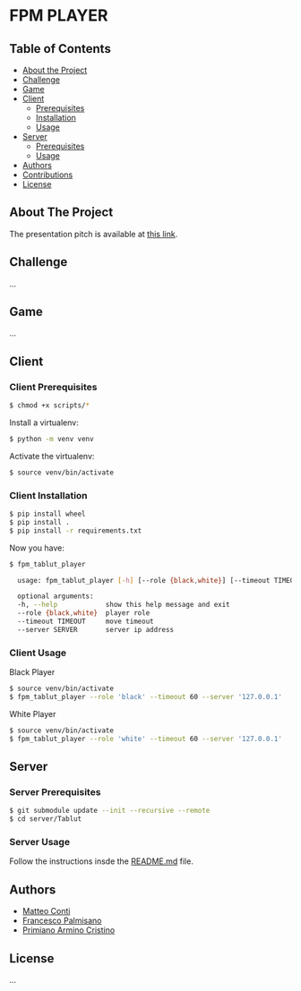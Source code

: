 # FPM PLAYER

<!-- TABLE OF CONTENTS -->

## Table of Contents

- [About the Project](#about-the-project)
- [Challenge](#challenge)
- [Game](#game)
- [Client](#client)
  - [Prerequisites](#client-prerequisites)
  - [Installation](#client-installation)
  - [Usage](#client-usage)
- [Server](#server)
  - [Prerequisites](#server-prerequisites)
  - [Usage](#server-usage)
- [Authors](#authors)
- [Contributions](#contributions)
- [License](#license)

<!-- ---------------------------------------------------------------------- -->
<!-- ---------------------------------------------------------------------- -->

## About The Project

The presentation pitch is available at [this link](./FPM-project-pitch.pdf).

## Challenge

...

## Game

...

<!-- ---------------------------------------------------------------------- -->
<!-- ---------------------------------------------------------------------- -->

## Client

### Client Prerequisites

```sh
$ chmod +x scripts/*
```

Install a virtualenv:

```sh
$ python -m venv venv
```

Activate the virtualenv:

```sh
$ source venv/bin/activate
```

<!-- ---------------------------------------------------------------------- -->

### Client Installation

```sh
$ pip install wheel
$ pip install .
$ pip install -r requirements.txt
```

Now you have:

```sh
$ fpm_tablut_player

  usage: fpm_tablut_player [-h] [--role {black,white}] [--timeout TIMEOUT] [--server SERVER]

  optional arguments:
  -h, --help            show this help message and exit
  --role {black,white}  player role
  --timeout TIMEOUT     move timeout
  --server SERVER       server ip address
```

### Client Usage

Black Player

```sh
$ source venv/bin/activate
$ fpm_tablut_player --role 'black' --timeout 60 --server '127.0.0.1'
```

White Player

```sh
$ source venv/bin/activate
$ fpm_tablut_player --role 'white' --timeout 60 --server '127.0.0.1'
```

<!-- ---------------------------------------------------------------------- -->
<!-- ---------------------------------------------------------------------- -->

## Server

### Server Prerequisites

```sh
$ git submodule update --init --recursive --remote
$ cd server/Tablut
```

### Server Usage

Follow the instructions insde the [README.md](https://github.com/AGalassi/TablutCompetition/blob/master/README.md) file.

<!-- ---------------------------------------------------------------------- -->
<!-- ---------------------------------------------------------------------- -->

## Authors

 - [Matteo Conti](https://github.com/contimatteo)
 - [Francesco Palmisano](https://github.com/Frankgamer97)
 - [Primiano Armino Cristino](https://github.com/primiarmi)

## License

...
